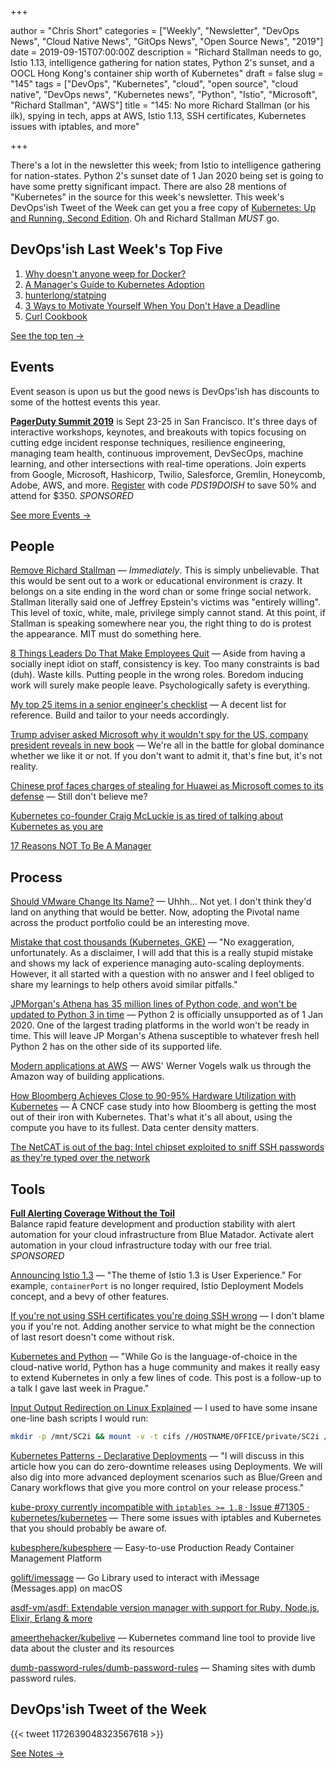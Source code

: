 +++

author = "Chris Short"
categories = ["Weekly", "Newsletter", "DevOps News", "Cloud Native News", "GitOps News", "Open Source News", "2019"]
date = 2019-09-15T07:00:00Z
description = "Richard Stallman needs to go, Istio 1.13, intelligence gathering for nation states, Python 2's sunset, and a OOCL Hong Kong's container ship worth of Kubernetes"
draft = false
slug = "145"
tags = ["DevOps", "Kubernetes", "cloud", "open source", "cloud native", "DevOps news", "Kubernetes news", "Python", "Istio", "Microsoft", "Richard Stallman", "AWS"]
title = "145: No more Richard Stallman (or his ilk), spying in tech, apps at AWS, Istio 1.13, SSH certificates, Kubernetes issues with iptables, and more"

+++

There's a lot in the newsletter this week; from Istio to intelligence gathering for nation-states. Python 2's sunset date of 1 Jan 2020 being set is going to have some pretty significant impact. There are also 28 mentions of "Kubernetes" in the source for this week's newsletter. This week's DevOps'ish Tweet of the Week can get you a free copy of [Kubernetes: Up and Running, Second Edition](https://azure.microsoft.com/en-us/resources/kubernetes-up-and-running/?utm_source=devopsish&utm_medium=newsletter&utm_campaign=145&utm_term=kubernetes). Oh and Richard Stallman *MUST* go.

## DevOps'ish Last Week's Top Five

1. [Why doesn't anyone weep for Docker?](https://www.techrepublic.com/article/why-doesnt-anyone-weep-for-docker/)
1. [A Manager's Guide to Kubernetes Adoption](https://unixism.net/2019/08/a-managers-guide-to-kubernetes-adoption/)
1. [hunterlong/statping](https://github.com/hunterlong/statping)
1. [3 Ways to Motivate Yourself When You Don't Have a Deadline](https://hbr.org/2019/09/how-to-motivate-yourself-when-you-dont-have-a-deadline)
1. [Curl Cookbook](https://catonmat.net/cookbooks/curl)

[See the top ten →](https://devopsish.com/145/notes/)

## Events

Event season is upon us but the good news is DevOps'ish has discounts to some of the hottest events this year.

[**PagerDuty Summit 2019**](https://summit.pagerduty.com/) is Sept 23-25 in San Francisco. It's three days of interactive workshops, keynotes, and breakouts with topics focusing on cutting edge incident response techniques, resilience engineering, managing team health, continuous improvement, DevSecOps, machine learning, and other intersections with real-time operations. Join experts from Google, Microsoft, Hashicorp, Twilio, Salesforce, Gremlin, Honeycomb, Adobe, AWS, and more. [Register](https://summit.pagerduty.com/summit2019/register?c_280637=PDS19OT) with code *PDS19DOISH* to save 50% and attend for $350. *SPONSORED*

[See more Events →](https://devopsish.com/145/events/)

## People

[Remove Richard Stallman](https://medium.com/@selamie/remove-richard-stallman-fec6ec210794) — *Immediately*. This is simply unbelievable. That this would be sent out to a work or educational environment is crazy. It belongs on a site ending in the word chan or some fringe social network. Stallman literally said one of Jeffrey Epstein's victims was "entirely willing". This level of toxic, white, male, privilege simply cannot stand. At this point, if Stallman is speaking somewhere near you, the right thing to do is protest the appearance. MIT must do something here.

[8 Things Leaders Do That Make Employees Quit](https://hbr.org/2019/09/8-things-leaders-do-that-make-employees-quit) — Aside from having a socially inept idiot on staff, consistency is key. Too many constraints is bad (duh). Waste kills. Putting people in the wrong roles. Boredom inducing work will surely make people leave. Psychologically safety is everything.

[My top 25 items in a senior engineer's checklist](https://medium.com/@littleblah/my-top-25-items-in-a-senior-engineers-checklist-c8e9f9f6e3c2) — A decent list for reference. Build and tailor to your needs accordingly.

[Trump adviser asked Microsoft why it wouldn't spy for the US, company president reveals in new book](https://www.scmp.com/tech/tech-leaders-and-founders/article/3026951/trump-adviser-asked-microsoft-why-it-wouldnt-spy-us) — We're all in the battle for global dominance whether we like it or not. If you don't want to admit it, that's fine but, it's not reality.

[Chinese prof faces charges of stealing for Huawei as Microsoft comes to its defense](https://siliconangle.com/2019/09/09/chinese-professor-faces-charges-stealing-huawei-microsoft-comes-defense/) — Still don't believe me?

[Kubernetes co-founder Craig McLuckie is as tired of talking about Kubernetes as you are](https://techcrunch.com/2019/09/11/kubernetes-co-founder-craig-mcluckie-is-as-tired-of-talking-about-kubernetes-as-you-are/)

[17 Reasons NOT To Be A Manager](https://charity.wtf/2019/09/08/reasons-not-to-be-a-manager/)

## Process

[Should VMware Change Its Name?](https://www.forbes.com/sites/moorinsights/2019/09/10/should-vmware-change-its-name/#77fceaad4f2f) — Uhhh... Not yet. I don't think they'd land on anything that would be better. Now, adopting the Pivotal name across the product portfolio could be an interesting move.

[Mistake that cost thousands (Kubernetes, GKE)](https://medium.com/@gajus/mistake-that-cost-thousands-kubernetes-gke-2212ea663e1f) — "No exaggeration, unfortunately. As a disclaimer, I will add that this is a really stupid mistake and shows my lack of experience managing auto-scaling deployments. However, it all started with a question with no answer and I feel obliged to share my learnings to help others avoid similar pitfalls."

[JPMorgan's Athena has 35 million lines of Python code, and won't be updated to Python 3 in time](https://www.techrepublic.com/article/jpmorgans-athena-has-35-million-lines-of-python-code-and-wont-be-updated-to-python-3-in-time/) — Python 2 is officially unsupported as of 1 Jan 2020. One of the largest trading platforms in the world won't be ready in time. This will leave JP Morgan's Athena susceptible to whatever fresh hell Python 2 has on the other side of its supported life.

[Modern applications at AWS](https://www.allthingsdistributed.com/2019/08/modern-applications-at-aws.html) — AWS' Werner Vogels walk us through the Amazon way of building applications.

[How Bloomberg Achieves Close to 90-95% Hardware Utilization with Kubernetes](https://www.cncf.io/case-study/bloomberg/) — A CNCF case study into how Bloomberg is getting the most out of their iron with Kubernetes. That's what it's all about, using the compute you have to its fullest. Data center density matters.

[The NetCAT is out of the bag: Intel chipset exploited to sniff SSH passwords as they're typed over the network](https://www.theregister.co.uk/2019/09/10/intel_netcat_side_channel_attack/)

## Tools

[**Full Alerting Coverage Without the Toil**](https://www.bluematador.com/devopsish)  
Balance rapid feature development and production stability with alert automation for your cloud infrastructure from Blue Matador. Activate alert automation in your cloud infrastructure today with our free trial. *SPONSORED*

[Announcing Istio 1.3](https://istio.io/blog/2019/announcing-1.3/) — "The theme of Istio 1.3 is User Experience." For example, `containerPort` is no longer required, Istio Deployment Models concept, and a bevy of other features.

[If you're not using SSH certificates you're doing SSH wrong](https://smallstep.com/blog/use-ssh-certificates/) — I don't blame you if you're not. Adding another service to what might be the connection of last resort doesn't come without risk.

[Kubernetes and Python](https://srcco.de/posts/kubernetes-and-python.html) — "While Go is the language-of-choice in the cloud-native world, Python has a huge community and makes it really easy to extend Kubernetes in only a few lines of code. This post is a follow-up to a talk I gave last week in Prague."

[Input Output Redirection on Linux Explained](https://devconnected.com/input-output-redirection-on-linux-explained/) — I used to have some insane one-line bash scripts I would run:

``` bash
mkdir -p /mnt/SC2i && mount -v -t cifs //HOSTNAME/OFFICE/private/SC2i /mnt/SC2i -o user=USERNAME && cd /mnt/SC2i && find . -type f > /root/SC2i_files.txt && while read N ; do stat -c '%n:%y:%z:%s' "$N" ; done < /root/SC2i_files.txt > /root/SC2i_report.csv && sed -i '1s/^/FILENAME,MODTIME,CHANGETIME,BYTES\n/' /root/SC2i_report.csv
```

[Kubernetes Patterns - Declarative Deployments](https://www.magalix.com/blog/kubernetes-patterns-declarative-deployments) — "I will discuss in this article how you can do zero-downtime releases using Deployments. We will also dig into more advanced deployment scenarios such as Blue/Green and Canary workflows that give you more control on your release process."

[kube-proxy currently incompatible with `iptables >= 1.8` · Issue #71305 · kubernetes/kubernetes](https://github.com/kubernetes/kubernetes/issues/71305) — There some issues with iptables and Kubernetes that you should probably be aware of.

[kubesphere/kubesphere](https://github.com/kubesphere/kubesphere) — Easy-to-use Production Ready Container Management Platform

[golift/imessage](https://github.com/golift/imessage) — Go Library used to interact with iMessage (Messages.app) on macOS

[asdf-vm/asdf: Extendable version manager with support for Ruby, Node.js, Elixir, Erlang & more](https://github.com/asdf-vm/asdf)

[ameerthehacker/kubelive](https://github.com/ameerthehacker/kubelive) — Kubernetes command line tool to provide live data about the cluster and its resources

[dumb-password-rules/dumb-password-rules](https://github.com/dumb-password-rules/dumb-password-rules) — Shaming sites with dumb password rules.

## DevOps'ish Tweet of the Week

{{< tweet 1172639048323567618 >}}

[See Notes →](https://devopsish.com/145/notes/)

